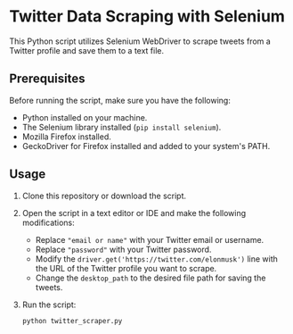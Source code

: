 # Twitter Data Scraping with Selenium

This Python script utilizes Selenium WebDriver to scrape tweets from a Twitter profile and save them to a text file.

## Prerequisites

Before running the script, make sure you have the following:

- Python installed on your machine.
- The Selenium library installed (`pip install selenium`).
- Mozilla Firefox installed.
- GeckoDriver for Firefox installed and added to your system's PATH.

## Usage

1. Clone this repository or download the script.

2. Open the script in a text editor or IDE and make the following modifications:

   - Replace `"email or name"` with your Twitter email or username.
   - Replace `"password"` with your Twitter password.
   - Modify the `driver.get('https://twitter.com/elonmusk')` line with the URL of the Twitter profile you want to scrape.
   - Change the `desktop_path` to the desired file path for saving the tweets.

3. Run the script:

   ```bash
   python twitter_scraper.py
